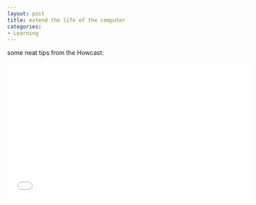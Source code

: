 ```yaml
---
layout: post
title: extend the life of the computer
categories:
- Learning
---
```



some neat tips from the Howcast:

<iframe width="560" height="315" src="//www.youtube.com/embed/-IzYvJo-TzY" frameborder="0" allowfullscreen></iframe>
